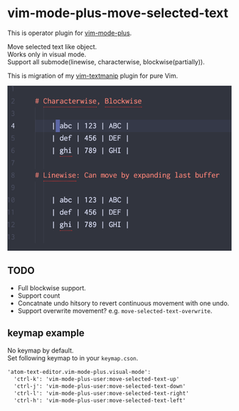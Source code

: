 # vim-mode-plus-move-selected-text

This is operator plugin for [vim-mode-plus](https://atom.io/packages/vim-mode-plus).  

Move selected text like object.  
Works only in visual mode.  
Support all submode(linewise, characterwise, blockwise(partially)).

This is migration of my [vim-textmanip](https://github.com/t9md/vim-textmanip) plugin for pure Vim.  

![](https://raw.githubusercontent.com/t9md/t9md/21c0b843873874b8043f785fbe3bd6d6c0126065/img/vim-mode-plus/move-selected-text.gif)

## TODO

- Full blockwise support.
- Support count
- Concatnate undo hitsory to revert continuous movement with one undo.
- Support overwrite movement? e.g. `move-selected-text-overwrite`.

## keymap example

No keymap by default.  
Set following keymap to in your `keymap.cson`.  

```coffeescipt
'atom-text-editor.vim-mode-plus.visual-mode':
  'ctrl-k': 'vim-mode-plus-user:move-selected-text-up'
  'ctrl-j': 'vim-mode-plus-user:move-selected-text-down'
  'ctrl-l': 'vim-mode-plus-user:move-selected-text-right'
  'ctrl-h': 'vim-mode-plus-user:move-selected-text-left'
```
